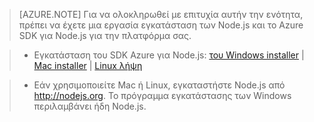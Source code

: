 > [AZURE.NOTE]
> Για να ολοκληρωθεί με επιτυχία αυτήν την ενότητα, πρέπει να έχετε μια εργασία εγκατάσταση των Node.js και το Azure SDK για Node.js για την πλατφόρμα σας.

>* Εγκατάσταση του SDK Azure για Node.js: <a href="http://go.microsoft.com/fwlink/?LinkId=254279">του Windows installer</a> | <a href="http://go.microsoft.com/fwlink/?LinkId=253471">Mac installer</a> | <a href="http://go.microsoft.com/fwlink/?LinkId=253472">Linux λήψη</a></li>

>* Εάν χρησιμοποιείτε Mac ή Linux, εγκαταστήστε Node.js από <a href="http://nodejs.org">http://nodejs.org</a>. Το πρόγραμμα εγκατάστασης των Windows περιλαμβάνει ήδη Node.js.


